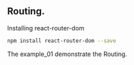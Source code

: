 ## Routing.

Installing react-router-dom
````sh
npm install react-router-dom --save
````

The example_01 demonstrate the Routing.